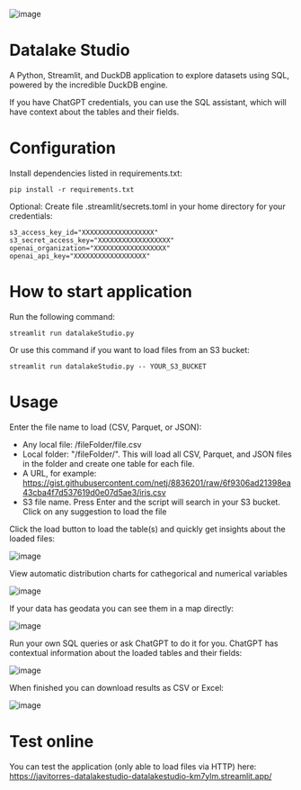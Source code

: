 ![image](https://github.com/javitorres/datalakeStudio/assets/4235424/462ac5ee-21a8-4a75-b3bc-cf90d36089b4)

# Datalake Studio
A Python, Streamlit, and DuckDB application to explore datasets using SQL, powered by the incredible DuckDB engine.

If you have ChatGPT credentials, you can use the SQL assistant, which will have context about the tables and their fields.
# Configuration

Install dependencies listed in requirements.txt:

```
pip install -r requirements.txt
```
Optional: Create file .streamlit/secrets.toml in your home directory for your credentials:

```
s3_access_key_id="XXXXXXXXXXXXXXXXXX"
s3_secret_access_key="XXXXXXXXXXXXXXXXXX"
openai_organization="XXXXXXXXXXXXXXXXXX"
openai_api_key="XXXXXXXXXXXXXXXXXX"
```

# How to start application
Run the following command:

```
streamlit run datalakeStudio.py
```

Or use this command if you want to load files from an S3 bucket:

```
streamlit run datalakeStudio.py -- YOUR_S3_BUCKET
```

# Usage

Enter the file name to load (CSV, Parquet, or JSON):

* Any local file: /fileFolder/file.csv
* Local folder: "/fileFolder/". This will load all CSV, Parquet, and JSON files in the folder and create one table for each file.
* A URL, for example: 
https://gist.githubusercontent.com/netj/8836201/raw/6f9306ad21398ea43cba4f7d537619d0e07d5ae3/iris.csv
* S3 file name. Press Enter and the script will search in your S3 bucket. Click on any suggestion to load the file


Click the load button to load the table(s) and quickly get insights about the loaded files:

![image](https://github.com/javitorres/datalakeStudio/assets/4235424/9e19f603-0926-4240-9a36-76a1176b40df)

View automatic distribution charts for cathegorical and numerical variables 

![image](https://github.com/javitorres/datalakeStudio/assets/4235424/f1fc034b-1026-48b3-87e1-91a768a5032b)

If your data has geodata you can see them in a map directly:

![image](https://github.com/javitorres/datalakeStudio/assets/4235424/6cef3eff-9882-4731-9579-ec3dc237bc10)

Run your own SQL queries or ask ChatGPT to do it for you. ChatGPT has contextual information about the loaded tables and their fields:

![image](https://github.com/javitorres/datalakeStudio/assets/4235424/105c115b-f7ed-49de-801a-ca317628af08)

When finished you can download results as CSV or Excel:

![image](https://github.com/javitorres/datalakeStudio/assets/4235424/30acd76f-a2b3-489d-9290-e511ae94f6a8)

# Test online

You can test the application (only able to load files via HTTP) here: https://javitorres-datalakestudio-datalakestudio-km7ylm.streamlit.app/





